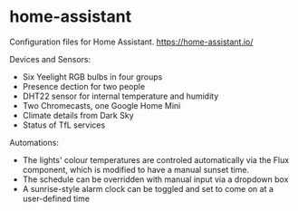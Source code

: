 # home-assistant

Configuration files for Home Assistant. https://home-assistant.io/

Devices and Sensors:
 - Six Yeelight RGB bulbs in four groups
 - Presence dection for two people
 - DHT22 sensor for internal temperature and humidity
 - Two Chromecasts, one Google Home Mini
 - Climate details from Dark Sky
 - Status of TfL services
 
Automations:
 - The lights' colour temperatures are controled automatically via the Flux component, which is modified to have a manual sunset time.
 - The schedule can be overridden with manual input via a dropdown box
 - A sunrise-style alarm clock can be toggled and set to come on at a user-defined time
